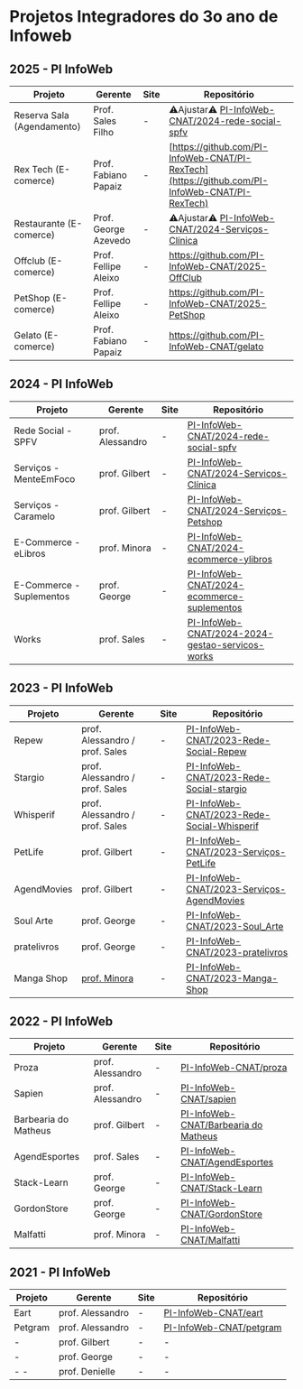 # Projetos Integradores do 3o ano de Infoweb

## 2025 - PI InfoWeb
| Projeto                    | Gerente              | Site | Repositório                                                                                       |
| -------------------------- | -------------------- | ---- | ------------------------------------------------------------------------------------------------  |
| Reserva Sala (Agendamento) | Prof. Sales Filho    | -    | :warning:Ajustar:warning: [PI-InfoWeb-CNAT/2024-rede-social-spfv](https://github.com/PI-InfoWeb-CNAT/2024-rede-social-spfv) |
| Rex Tech (E-comerce)       | Prof. Fabiano Papaiz | -    | [https://github.com/PI-InfoWeb-CNAT/PI-RexTech](https://github.com/PI-InfoWeb-CNAT/PI-RexTech)         |
| Restaurante (E-comerce)    | Prof. George Azevedo | -    | :warning:Ajustar:warning: [PI-InfoWeb-CNAT/2024-Serviços-Clínica](https://github.com/PI-InfoWeb-CNAT/2024-Servicos-clinica) |
| Offclub (E-comerce)        | Prof. Fellipe Aleixo | -    | https://github.com/PI-InfoWeb-CNAT/2025-OffClub |
| PetShop (E-comerce)        | Prof. Fellipe Aleixo | -    | https://github.com/PI-InfoWeb-CNAT/2025-PetShop |
| Gelato (E-comerce)         | Prof. Fabiano Papaiz | -    | https://github.com/PI-InfoWeb-CNAT/gelato |



## 2024 - PI InfoWeb
| Projeto                  | Gerente          | Site | Repositório                                                                                       |
| --------------------     | ---------------- | ---- | ------------------------------------------------------------------------------------------------  |
| Rede Social -SPFV        | prof. Alessandro | -    | [PI-InfoWeb-CNAT/2024-rede-social-spfv](https://github.com/PI-InfoWeb-CNAT/2024-rede-social-spfv) |
| Serviços - MenteEmFoco   | prof. Gilbert    | -    | [PI-InfoWeb-CNAT/2024-Serviços-Clínica](https://github.com/PI-InfoWeb-CNAT/2024-Servicos-clinica) |
| Serviços - Caramelo      | prof. Gilbert    | -    | [PI-InfoWeb-CNAT/2024-Serviços-Petshop](https://github.com/PI-InfoWeb-CNAT/2024-Servicos-petshop) |
| E-Commerce - eLibros     | prof. Minora     | -    | [PI-InfoWeb-CNAT/2024-ecommerce-ylibros](https://github.com/PI-InfoWeb-CNAT/2024-eLibros)         |
| E-Commerce - Suplementos | prof. George     | -    | [PI-InfoWeb-CNAT/2024-ecommerce-suplementos](https://github.com/PI-InfoWeb-CNAT/2024-suplementos) |
| Works                    | prof. Sales      | -    | [PI-InfoWeb-CNAT/2024-2024-gestao-servicos-works](https://github.com/PI-InfoWeb-CNAT/2024-gestao-servicos-works)                          |


## 2023 - PI InfoWeb
| Projeto       | Gerente                                             | Site | Repositório                                                                                                 |
| ------------- | --------------------------------------------------- | ---- | ----------------------------------------------------------------------------------------------------------- |
| Repew         | prof. Alessandro / prof. Sales                      | -    | [PI-InfoWeb-CNAT/2023-Rede-Social-Repew](https://github.com/PI-InfoWeb-CNAT/2023-Rede-Social-Repew)         |
| Stargio       | prof. Alessandro / prof. Sales                      | -    | [PI-InfoWeb-CNAT/2023-Rede-Social-stargio](https://github.com/PI-InfoWeb-CNAT/2023-Rede-Social-stargio)     |
| Whisperif | prof. Alessandro / prof. Sales                      | -    | [PI-InfoWeb-CNAT/2023-Rede-Social-Whisperif](https://github.com/PI-InfoWeb-CNAT/2023-Rede-Social-Whisperif)     |
| PetLife       | prof. Gilbert                                       | -    | [PI-InfoWeb-CNAT/2023-Serviços-PetLife](https://github.com/PI-InfoWeb-CNAT/2023-Servicos-PetLife)           |
| AgendMovies   | prof. Gilbert                                       | -    | [PI-InfoWeb-CNAT/2023-Serviços-AgendMovies](https://github.com/PI-InfoWeb-CNAT/2023-Servicos-AgendMovies)   |
| Soul Arte     | prof. George                                        | -    | [PI-InfoWeb-CNAT/2023-Soul_Arte](https://github.com/PI-InfoWeb-CNAT/2023-Soul_Arte)                         |
| pratelivros   | prof. George                                        | -    | [PI-InfoWeb-CNAT/2023-pratelivros](https://github.com/PI-InfoWeb-CNAT/2023-pratelivros)                     |
| Manga Shop    | [prof. Minora](https://github.com/leonardo-minora/) | -    | [PI-InfoWeb-CNAT/2023-Manga-Shop](https://github.com/PI-InfoWeb-CNAT/2023-Manga-Shop)                       |


## 2022 - PI InfoWeb
| Projeto              | Gerente          | Site | Repositório                                                                                      |
| -------------------- | ---------------- | ---- | ------------------------------------------------------------------------------------------------ |
| Proza                | prof. Alessandro | -    | [PI-InfoWeb-CNAT/proza](https://github.com/PI-InfoWeb-CNAT/proza)                                |
| Sapien               | prof. Alessandro | -    | [PI-InfoWeb-CNAT/sapien](https://github.com/PI-InfoWeb-CNAT/sapien)                              |
| Barbearia do Matheus | prof. Gilbert    | -    | [PI-InfoWeb-CNAT/Barbearia do Matheus](https://github.com/PI-InfoWeb-CNAT/agendamento_barbearia) |
| AgendEsportes        | prof. Sales      | -    | [PI-InfoWeb-CNAT/AgendEsportes](https://github.com/PI-InfoWeb-CNAT/agendamento_codesp)           |
| Stack-Learn          | prof. George     | -    | [PI-InfoWeb-CNAT/Stack-Learn](https://github.com/PI-InfoWeb-CNAT/Stack-Learn)                    |
| GordonStore          | prof. George     | -    | [PI-InfoWeb-CNAT/GordonStore](https://github.com/PI-InfoWeb-CNAT/GordonStore)                    |
| Malfatti             | prof. Minora     | -    | [PI-InfoWeb-CNAT/Malfatti](https://github.com/PI-InfoWeb-CNAT/Malfatti)                          |


## 2021 - PI InfoWeb
| Projeto | Gerente          | Site | Repositório                                                                      |
| ------- | ---------------- | ---- | -------------------------------------------------------------------------------- |
| Eart    | prof. Alessandro | -    | <a href="https://github.com/PI-InfoWeb-CNAT/eart">PI-InfoWeb-CNAT/eart</a>       |
| Petgram | prof. Alessandro | -    | <a href="https://github.com/PI-InfoWeb-CNAT/petgram">PI-InfoWeb-CNAT/petgram</a> |
| -       | prof. Gilbert    | -    | -                                                                                |
| -       | prof. George     | -    | -                                                                                |
| - -     | prof. Denielle   | -    | -                                                                                |
